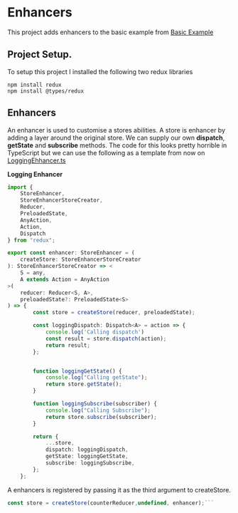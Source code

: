 # Enhancers
This project adds enhancers to the basic example from [Basic Example](../basic-example/README.MD) 
## Project Setup. 

To setup this project I installed the following two redux libraries 

```
npm install redux
npm install @types/redux
```

## Enhancers

An enhancer is used to customise a stores abilities. A store is enhancer by adding a layer around the original store. We can supply our own **dispatch**, **getState** and **subscribe** methods. The code for this looks pretty horrible in TypeScript but we can use the following as a template from now on [LoggingEhhancer.ts](./src/LoggingEnhancer.ts)

**Logging Enhancer**

```ts
import {
    StoreEnhancer,
    StoreEnhancerStoreCreator,
    Reducer,
    PreloadedState,
    AnyAction,
    Action,
    Dispatch
} from "redux";

export const enhancer: StoreEnhancer = (
    createStore: StoreEnhancerStoreCreator
): StoreEnhancerStoreCreator => <
    S = any,
    A extends Action = AnyAction
>(
    reducer: Reducer<S, A>,
    preloadedState?: PreloadedState<S>
) => {
        const store = createStore(reducer, preloadedState);

        const loggingDispatch: Dispatch<A> = action => {
            console.log('Calling dispatch')
            const result = store.dispatch(action);
            return result;
        };


        function loggingGetState() {
            console.log("Calling getState");
            return store.getState();
        }

        function loggingSubscribe(subscriber) {
            console.log("Calling Subscribe");
            return store.subscribe(subscriber);
        }

        return {
            ...store,
            dispatch: loggingDispatch,
            getState: loggingGetState,
            subscribe: loggingSubscribe,
        };
    };
```
A enhancers is registered by passing it as the third argument to createStore.

```ts
const store = createStore(counterReducer,undefined, enhancer);```





